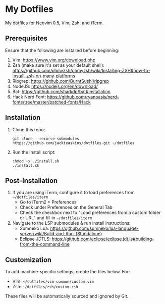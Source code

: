 # My Dotfiles
My dotfiles for Neovim 0.5, Vim, Zsh, and iTerm.

## Prerequisites
Ensure that the following are installed before beginning:

1. Vim: https://www.vim.org/download.php
1. Zsh (make sure it's set as your default shell): https://github.com/ohmyzsh/ohmyzsh/wiki/Installing-ZSH#how-to-install-zsh-on-many-platforms
1. Ripgrep: https://github.com/BurntSushi/ripgrep
1. NodeJS: https://nodejs.org/en/download/
1. Bat: https://github.com/sharkdp/bat#installation
1. Hack Nerd Font: https://github.com/ryanoasis/nerd-fonts/tree/master/patched-fonts/Hack

## Installation
1. Clone this repo:

   ```
   git clone --recurse-submodules https://github.com/jackieaskins/dotfiles.git ~/dotfiles
   ```

1. Run the install script:

   ```
   chmod +x ./install.sh
   ./install.sh
   ```

## Post-Installation
1. If you are using iTerm, configure it to load preferences from `~/dotfiles/iterm`
    - Go to iTerm2 > Preferences
    - Check under Preferences on the General Tab
    - Check the checkbox next to "Load preferences from a custom folder or URL" and fill in `~/dotfiles/iterm`
2. Navigate to the LSP submodules & run install instructions:
    - Sumneko Lua: https://github.com/sumneko/lua-language-server/wiki/Build-and-Run-(Standalone)
    - Eclipse JDTLS: https://github.com/eclipse/eclipse.jdt.ls#building-from-the-command-line

## Customization
To add machine-specific settings, create the files below. For:
- Vim: `~/dotfiles/vim-common/custom.vim`
- Zsh: `~/dotfiles/zsh/custom.zsh`

These files will be automatically sourced and ignored by Git.
